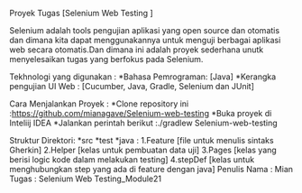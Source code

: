 Proyek Tugas [Selenium Web Testing ]

Selenium adalah tools pengujian aplikasi yang open source dan otomatis dan dimana kita dapat menggunakannya
untuk menguji berbagai aplikasi web secara  otomatis.Dan dimana ini adalah proyek sederhana unutk menyelesaikan tugas 
yang berfokus pada Selenium.

Tekhnologi yang digunakan :
  *Bahasa Pemrograman: [Java]
  *Kerangka pengujian UI Web : [Cucumber, Java, Gradle, Selenium dan JUnit]

Cara Menjalankan Proyek :
  *Clone repository ini :https://github.com/mianagave/Selenium-web-testing
  *Buka proyek di Inteliij IDEA
  *Jalankan perintah berikut :./gradlew Selenium-web-testing

Struktur Direktori:
*src
     *test
          *java : 1.Feature [file untuk menulis sintaks Gherkin]
                  2.Helper [kelas untuk pembuatan data uji]
                  3.Pages [kelas yang berisi logic kode dalam melakukan testing]
                  4.stepDef [kelas untuk menghubungkan step yang ada di feature dengan java]
Penulis
Nama : Mian
Tugas : Selenium Web Testing_Module21
